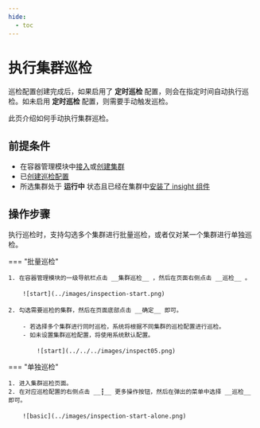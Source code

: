 ```yaml
---
hide:
  - toc
---
```


# 执行集群巡检

巡检配置创建完成后，如果启用了 __定时巡检__ 配置，则会在指定时间自动执行巡检。如未启用 __定时巡检__ 配置，则需要手动触发巡检。

此页介绍如何手动执行集群巡检。

## 前提条件

- 在容器管理模块中[接入](../clusters/integrate-cluster.md)或[创建集群](../clusters/create-cluster.md)
- 已[创建巡检配置](config.md)
- 所选集群处于 __运行中__ 状态且已经在集群中[安装了 insight 组件](../../../admin/insight/quickstart/install/install-agent.md)

## 操作步骤

执行巡检时，支持勾选多个集群进行批量巡检，或者仅对某一个集群进行单独巡检。

=== "批量巡检"

    1. 在容器管理模块的一级导航栏点击 __集群巡检__ ，然后在页面右侧点击 __巡检__ 。
    
        ![start](../images/inspection-start.png)
    
    2. 勾选需要巡检的集群，然后在页面底部点击 __确定__ 即可。
      
        - 若选择多个集群进行同时巡检，系统将根据不同集群的巡检配置进行巡检。
        - 如未设置集群巡检配置，将使用系统默认配置。

            ![start](../../../images/inspect05.png)

=== "单独巡检"

    1. 进入集群巡检页面。
    2. 在对应巡检配置的右侧点击 __┇__ 更多操作按钮，然后在弹出的菜单中选择 __巡检__ 即可。
    
        ![basic](../images/inspection-start-alone.png)
